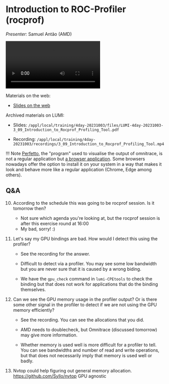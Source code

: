# Introduction to ROC-Profiler (rocprof)

<!-- Cannot do in full italics as the ã is misplaced which is likely an mkdocs bug. -->
*Presenter:* Samuel Antão (AMD)


<!--
Course materials will be provided during and after the course.
-->

<video src="https://462000265.lumidata.eu/4day-20231003/recordings/3_09_Introduction_to_Rocprof_Profiling_Tool.mp4" controls="controls">
</video>

<!--
Temporary location of materials (for the lifetime of the training project):

-   Slides: `/project/project_465000644/Slides/AMD/session-3-introduction-to-rocprof.pdf`
-->

Materials on the web:

-   [Slides on the web](https://462000265.lumidata.eu/4day-20231003/files/LUMI-4day-20231003-3_09_Introduction_to_Rocprof_Profiling_Tool.pdf)

Archived materials on LUMI:

-   Slides: `/appl/local/training/4day-20231003/files/LUMI-4day-20231003-3_09_Introduction_to_Rocprof_Profiling_Tool.pdf`

-   Recording: `/appl/local/training/4day-20231003/recordings/3_09_Introduction_to_Rocprof_Profiling_Tool.mp4`


!!! Note
    [Perfetto](https://perfetto.dev/), the "program" used to visualise the output of omnitrace, is not a regular application but 
    [a browser application](https://ui.perfetto.dev/). Some browsers nowadays offer the option to install it on your
    system in a way that makes it look and behave more like a regular application (Chrome, Edge among others).


## Q&A

10. According to the schedule this was going to be rocprof session. Is it tomorrow then?

    - Not sure which agenda you're looking at, but the rocprof session is after this exercise round at 16:00
    - My bad, sorry! :)
    

11. Let's say my GPU bindings are bad. How would I detect this using the profiler?

    -   See the recording for the answer.

    -   Difficult to detect via a profiler. You may see some low bandwidth but you are never sure that it is caused by a wrong biding. 

    -   We have the `gpu_check` command in `lumi-CPEtools` to check the binding but that does not work for applications that do the binding themselves. 

12. Can we see the GPU memory usage in the profiler output? Or is there some other signal in the profiler to detect if we are not using the GPU memory efficiently?

    -   See the recording. You can see the allocations that you did. 

    -   AMD needs to doublecheck, but Omnitrace (discussed tomorrow) may give more information.

    -   Whether memory is used well is more difficult for a profiler to tell. You can see bandwidths and number of read and write operations, but that does not necessarily imply that memory is used well or badly.

13. Nvtop could help figuring out general memory allocation. https://github.com/Syllo/nvtop GPU agnostic


